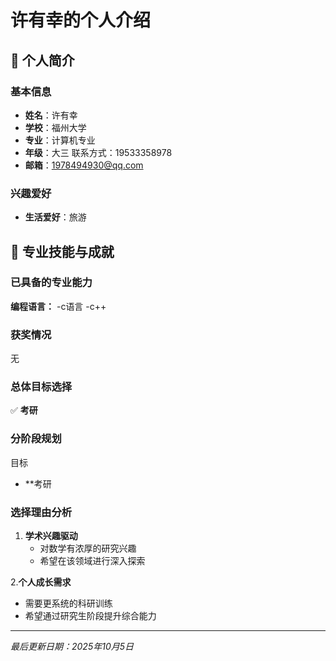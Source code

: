 # 许有幸的个人介绍

## 🎨  个人简介

### 基本信息
- **姓名**：许有幸
- **学校**：福州大学
- **专业**：计算机专业
- **年级**：大三
 联系方式：19533358978
- **邮箱**：1978494930@qq.com

### 兴趣爱好

- **生活爱好**：旅游

## 💼 专业技能与成就

### 已具备的专业能力
**编程语言：**
-c语言
-c++



### 获奖情况
无



### 总体目标选择
✅ **考研**

### 分阶段规划

目标
- **考研
### 选择理由分析
1. **学术兴趣驱动**
   - 对数学有浓厚的研究兴趣
   - 希望在该领域进行深入探索

2.**个人成长需求**
   - 需要更系统的科研训练
   - 希望通过研究生阶段提升综合能力





---

*最后更新日期：2025年10月5日*